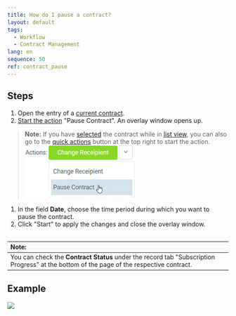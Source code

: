 ```yaml
---
title: How do I pause a contract?
layout: default
tags:
  - Workflow
  - Contract Management
lang: en
sequence: 50
ref: contract_pause
---
```


## Steps
1. Open the entry of a [current contract](Create_contract).
1. [Start the action](StartAction) "Pause Contract". An overlay window opens up.
 >**Note:** If you have [selected](RecordSelection) the contract while in [list view](ViewModes), you can also go to the [quick actions](StartAction) button at the top right to start the action.<br>
 ![](assets/Pause_contract_button.png)

1. In the field **Date**, choose the time period during which you want to pause the contract.
1. Click "Start" to apply the changes and close the overlay window.
<br><br>

| **Note:** |
| :--- |
| You can check the **Contract Status** under the record tab "Subscription Progress" at the bottom of the page of the respective contract. |

## Example
![](assets/Contract_pause.gif)
